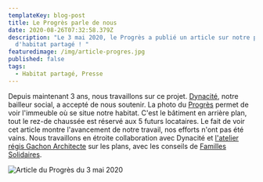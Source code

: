 ```yaml
---
templateKey: blog-post
title: Le Progrès parle de nous
date: 2020-08-26T07:32:58.379Z
description: "Le 3 mai 2020, le Progrès a publié un article sur notre projet
  d'habitat partagé ! "
featuredimage: /img/article-progres.jpg
published: false
tags:
  - Habitat partagé, Presse
---
```

Depuis maintenant 3 ans, nous travaillons sur ce projet. [Dynacité](https://www.dynacite.fr/), notre bailleur social, a accepté de nous soutenir. La photo du [Progrès](https://www.leprogres.fr/edition-ouest-lyonnais/2020/05/02/amelie-la-vie-le-projet-de-logements-adaptes-avance?fbclid=IwAR2qtnFeJfQM5GoPkCIu3N17T9VxcOgQi-E5mHYJM6a7Cf-8Mg3esk3OvWQ) permet de voir l'immeuble où se situe notre habitat. C'est le bâtiment en arrière plan,  tout le rez-de chaussée est réservé aux 5 futurs locataires. Le fait de voir cet article montre l'avancement de notre travail, nos efforts n'ont pas été vains. Nous travaillons en étroite collaboration avec Dynacité et [l'atelier régis Gachon Architecte](https://www.ateliergachon.com/) sur les plans, avec les conseils de [Familles Solidaires](https://www.familles-solidaires.com/).

![](/img/article-progres.jpg "Article du Progrès du 3 mai 2020")